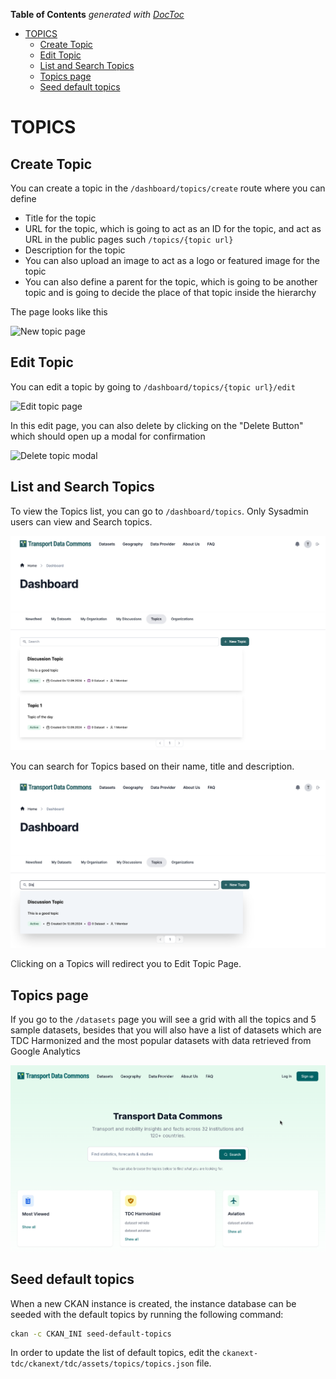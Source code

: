 <!-- START doctoc generated TOC please keep comment here to allow auto update -->
<!-- DON'T EDIT THIS SECTION, INSTEAD RE-RUN doctoc TO UPDATE -->
**Table of Contents**  *generated with [DocToc](https://github.com/thlorenz/doctoc)*

- [TOPICS](#topics)
  - [Create Topic](#create-topic)
  - [Edit Topic](#edit-topic)
  - [List and Search Topics](#list-and-search-topics)
  - [Topics page](#topics-page)
  - [Seed default topics](#seed-default-topics)

<!-- END doctoc generated TOC please keep comment here to allow auto update -->

# TOPICS

## Create Topic

You can create a topic in the `/dashboard/topics/create` route where you can define

- Title for the topic
- URL for the topic, which is going to act as an ID for the topic, and act as URL in the public pages such `/topics/{topic url}`
- Description for the topic
- You can also upload an image to act as a logo or featured image for the topic
- You can also define a parent for the topic, which is going to be another topic and is going to decide the place of that topic inside the hierarchy

The page looks like this

![New topic page](./create.png)

## Edit Topic

You can edit a topic by going to `/dashboard/topics/{topic url}/edit`

![Edit topic page](./edit.png)

In this edit page, you can also delete by clicking on the "Delete Button" which should open up a modal for confirmation

![Delete topic modal](./delete.png)

## List and Search Topics
To view the Topics list, you can go to `/dashboard/topics`.
Only Sysadmin users can view and Search topics.

![List Topics](list.png)

You can search for Topics based on their name, title and description.

![Search Topics](search.png)

Clicking on a Topics will redirect you to Edit Topic Page.

## Topics page

If you go to the `/datasets` page you will see a grid with all the topics and 5 sample datasets, besides that you will also have a list of datasets which are TDC Harmonized and the most popular datasets with data retrieved from Google Analytics

![List topics public](list_public.png)

## Seed default topics

When a new CKAN instance is created, the instance database can be seeded with the default topics by running the following command:

```bash
ckan -c CKAN_INI seed-default-topics
```

In order to update the list of default topics, edit the `ckanext-tdc/ckanext/tdc/assets/topics/topics.json` file.
